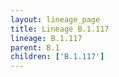 ```yaml
---
layout: lineage_page
title: Lineage B.1.117
lineage: B.1.117
parent: B.1
children: ['B.1.117']
---
```

